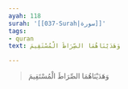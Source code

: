 ```yaml
---
ayah: 118
surah: '[[037-Surah|سورة]]'
tags:
- quran
text: وَهَدَيْنَاهُمَا الصِّرَاطَ الْمُسْتَقِيمَ

---
```

> وَهَدَيْنَاهُمَا الصِّرَاطَ الْمُسْتَقِيمَ
